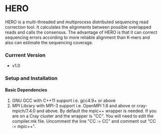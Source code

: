 # HERO
HERO is a multi-threaded and multiprocess distributed sequencing read correction tool. It calculates the alignments between possible overlapped reads and calls the consensus. The advantage of HERO is that it can correct sequencing errors according to more reliable alignment than K-mers and also can estimate the sequencing coverage.

### Currrent Version
* v1.0

### Setup and Installation

#### Basic Dependencies

1. GNU GCC with C++11 support i.e. gcc4.9+ or above
2. MPI Library with MPI-3 support i.e. OpenMPI 1.8 and above or cray-mpich/7.4.0 and above. By default the mpic++ wrapper is needed. If you are on a Cray cluster and the wrapper is "CC". You will need to edit the compiler.mk file. Uncomment the line "CC := CC" and comment out "CC := mpic++".  
